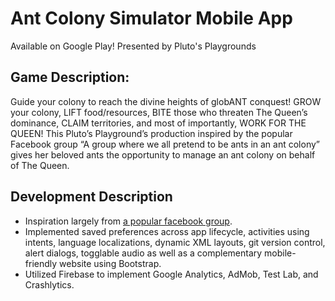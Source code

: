 # Ant Colony Simulator Mobile App
Available on Google Play!
Presented by Pluto's Playgrounds

## Game Description:
Guide your colony to reach the divine heights of globANT conquest! GROW your colony, LIFT food/resources, BITE those who threaten The Queen’s dominance, CLAIM territories, and most of importantly, WORK FOR THE QUEEN! This Pluto’s Playground’s production inspired by the popular Facebook group “A group where we all pretend to be ants in an ant colony” gives her beloved ants the opportunity to manage an ant colony on behalf of The Queen. 

## Development Description
* Inspiration largely from [a popular facebook group](https://www.facebook.com/groups/1416375691836223). 
* Implemented saved preferences across app lifecycle, activities using intents, language localizations, dynamic XML layouts,  git version control, alert dialogs, togglable audio as well as a complementary mobile-friendly website using Bootstrap.
* Utilized Firebase to implement Google Analytics, AdMob, Test Lab, and Crashlytics.
